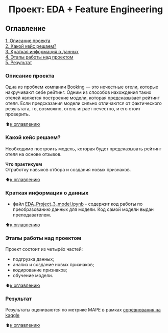 # <center> Проект: EDA + Feature Engineering

## Оглавление  
[1. Описание проекта](#Описание-проекта)  
[2. Какой кейс решаем?](#Какой-кейс-решаем)  
[3. Краткая информация о данных](#Краткая-информация-о-данных)  
[4. Этапы работы над проектом](#Этапы-работы-над-проектом)  
[5. Результат](#Результат)    


### Описание проекта    
Одна из проблем компании Booking — это нечестные отели, которые накручивают себе рейтинг. Одним из способов нахождения таких отелей является построение модели, которая предсказывает рейтинг отеля. Если предсказания модели сильно отличаются от фактического результата, то, возможно, отель играет нечестно, и его стоит проверить.  

:arrow_up:[к оглавлению](#Оглавление)


### Какой кейс решаем?    
Необходимо построить модель, которая будет предсказывать рейтинг отеля на основе отзывов.

**Что практикуем**     
Отработку навыков отбора и создания новых признаков.

:arrow_up:[к оглавлению](#Оглавление)


### Краткая информация о данных

- файл [EDA_Project_3_model.ipynb](https://github.com/OlesyaNori/sf_datasciense/blob/main/project%203/EDA_Project_3_model.ipynb) - содержит код работы по преобразованию данных для модели. Код самой модели выдан преподавателем.

:arrow_up:[к оглавлению](#Оглавление)


### Этапы работы над проектом  
Проект состоит из четырёх частей:
- подгрузка данных;
- анализ и создание новых признаков;
- кодирование признаков;
- обучение модели.

:arrow_up:[к оглавлению](#Оглавление)


### Результат  
Результаты оцениваются по метрике MAPE в рамках [соревнования на kaggle](https://www.kaggle.com/competitions/sf-booking/overview)

:arrow_up:[к оглавлению](#Оглавление)




